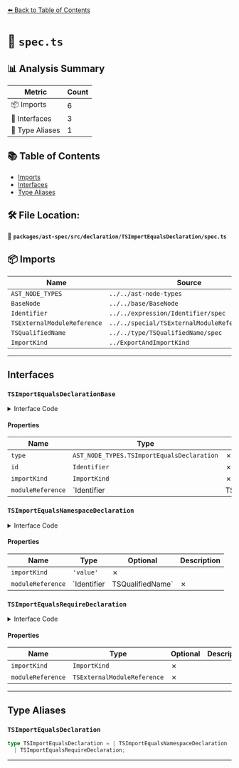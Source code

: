 [⬅️ Back to Table of Contents](../../../../../index.md)

# 📄 `spec.ts`

## 📊 Analysis Summary

| Metric | Count |
|--------|-------|
| 📦 Imports | 6 |
| 📐 Interfaces | 3 |
| 📑 Type Aliases | 1 |

## 📚 Table of Contents

- [Imports](#imports)
- [Interfaces](#interfaces)
- [Type Aliases](#type-aliases)

## 🛠️ File Location:
📂 **`packages/ast-spec/src/declaration/TSImportEqualsDeclaration/spec.ts`**

## 📦 Imports

| Name | Source |
|------|--------|
| `AST_NODE_TYPES` | `../../ast-node-types` |
| `BaseNode` | `../../base/BaseNode` |
| `Identifier` | `../../expression/Identifier/spec` |
| `TSExternalModuleReference` | `../../special/TSExternalModuleReference/spec` |
| `TSQualifiedName` | `../../type/TSQualifiedName/spec` |
| `ImportKind` | `../ExportAndImportKind` |


---

## Interfaces

### `TSImportEqualsDeclarationBase`

<details><summary>Interface Code</summary>

```ts
interface TSImportEqualsDeclarationBase extends BaseNode {
  type: AST_NODE_TYPES.TSImportEqualsDeclaration;
  /**
   * The locally imported name.
   */
  id: Identifier;
  /**
   * The kind of the import. Always `'value'` unless `moduleReference` is a
   * `TSExternalModuleReference`.
   */
  importKind: ImportKind;
  /**
   * The value being aliased.
   * @example
   * ```ts
   * import F1 = A;
   * import F2 = A.B.C;
   * import F3 = require('mod');
   * ```
   */
  moduleReference: Identifier | TSExternalModuleReference | TSQualifiedName;
}
```
</details>

#### Properties

| Name | Type | Optional | Description |
|------|------|----------|-------------|
| `type` | `AST_NODE_TYPES.TSImportEqualsDeclaration` | ✗ |  |
| `id` | `Identifier` | ✗ |  |
| `importKind` | `ImportKind` | ✗ |  |
| `moduleReference` | `Identifier | TSExternalModuleReference | TSQualifiedName` | ✗ |  |

### `TSImportEqualsNamespaceDeclaration`

<details><summary>Interface Code</summary>

```ts
export interface TSImportEqualsNamespaceDeclaration
  extends TSImportEqualsDeclarationBase {
  /**
   * The kind of the import.
   */
  importKind: 'value';
  /**
   * The value being aliased.
   * ```
   * import F1 = A;
   * import F2 = A.B.C;
   * ```
   */
  moduleReference: Identifier | TSQualifiedName;
}
```
</details>

#### Properties

| Name | Type | Optional | Description |
|------|------|----------|-------------|
| `importKind` | `'value'` | ✗ |  |
| `moduleReference` | `Identifier | TSQualifiedName` | ✗ |  |

### `TSImportEqualsRequireDeclaration`

<details><summary>Interface Code</summary>

```ts
export interface TSImportEqualsRequireDeclaration
  extends TSImportEqualsDeclarationBase {
  /**
   * The kind of the import.
   */
  importKind: ImportKind;
  /**
   * The value being aliased.
   * ```
   * import F3 = require('mod');
   * ```
   */
  moduleReference: TSExternalModuleReference;
}
```
</details>

#### Properties

| Name | Type | Optional | Description |
|------|------|----------|-------------|
| `importKind` | `ImportKind` | ✗ |  |
| `moduleReference` | `TSExternalModuleReference` | ✗ |  |


---

## Type Aliases

### `TSImportEqualsDeclaration`

```ts
type TSImportEqualsDeclaration = | TSImportEqualsNamespaceDeclaration
  | TSImportEqualsRequireDeclaration;
```


---